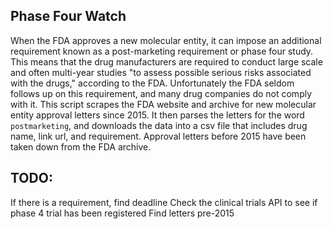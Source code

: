 ## Phase Four Watch

When the FDA approves a new molecular entity, it can impose an additional requirement known as a post-marketing requirement or phase four study. This means that the drug manufacturers are required to conduct large scale and often multi-year studies "to assess possible serious risks associated with the drugs," according to the FDA. Unfortunately the FDA seldom follows up on this requirement, and many drug companies do not comply with it. This script scrapes the FDA website and archive for new molecular entity approval letters since 2015. It then parses the letters for the word `postmarketing`, and downloads the data into a csv file that includes drug name, link url, and requirement. Approval letters before 2015 have been taken down from the FDA archive. 

## TODO:
If there is a requirement, find deadline
Check the clinical trials API to see if phase 4 trial has been registered
Find letters pre-2015
